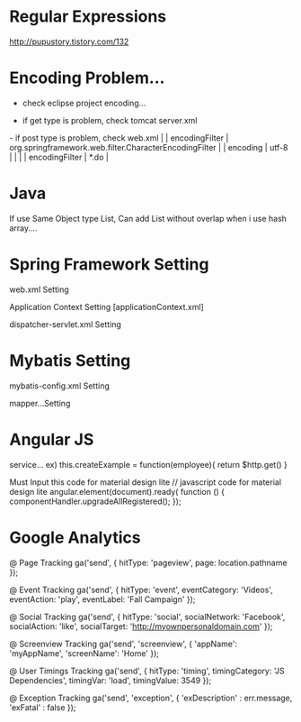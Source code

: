 # Regular Expressions
http://pupustory.tistory.com/132

# Encoding Problem...

- check eclipse project encoding...

- if get type is problem, check tomcat server.xml 
<Connector connectionTimeout="20000" port="8980" protocol="HTTP/1.1" redirectPort="8443" URIEncoding="UTF-8"/>
<Connector port="8909" protocol="AJP/1.3" redirectPort="8443" URIEncoding="UTF-8"/>
- if post type is problem, check web.xml
|<filter>
|  <filter-name>encodingFilter</filter-name>
|  <filter-class>org.springframework.web.filter.CharacterEncodingFilter</filter-class>
|  <init-param>
|    <param-name>encoding</param-name>
|    <param-value>utf-8</param-value>
|  </init-param>
|</filter>
|<filter-mapping>
|  <filter-name>encodingFilter</filter-name>
|  <url-pattern>*.do</url-pattern>
|</filter-mapping>

# Java 
If use Same Object type List, Can add List without overlap when i use hash array....

# Spring Framework Setting

web.xml Setting

Application Context Setting [applicationContext.xml]

dispatcher-servlet.xml Setting

# Mybatis Setting

mybatis-config.xml Setting

mapper...Setting

# Angular JS

service... ex) this.createExample = function(employee){ return $http.get() }

Must Input this code for material design lite 
// javascript code for material design lite
        angular.element(document).ready(
            function () {
                componentHandler.upgradeAllRegistered();
            });

# Google Analytics

@ Page Tracking
ga('send', {
  hitType: 'pageview',
  page: location.pathname
});

@ Event Tracking
ga('send', {
  hitType: 'event',
  eventCategory: 'Videos',
  eventAction: 'play',
  eventLabel: 'Fall Campaign'
});

@ Social Tracking
ga('send', {
  hitType: 'social',
  socialNetwork: 'Facebook',
  socialAction: 'like',
  socialTarget: 'http://myownpersonaldomain.com'
});

@ Screenview Tracking
ga('send', 'screenview', {
  'appName': 'myAppName',
  'screenName': 'Home'
});

@ User Timings Tracking
ga('send', {
  hitType: 'timing',
  timingCategory: 'JS Dependencies',
  timingVar: 'load',
  timingValue: 3549
});

@ Exception Tracking
ga('send', 'exception', {
  'exDescription' : err.message,
  'exFatal' : false
});

